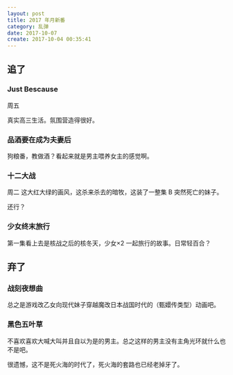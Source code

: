 ```yaml
---
layout: post
title: 2017 年月新番
category: 乱弹
date: 2017-10-07
create: 2017-10-04 00:35:41
---
```


## 追了

### Just Bescause
周五

真实高三生活。氛围营造得很好。

### 品酒要在成为夫妻后
狗粮番，教做酒？看起来就是男主喂养女主的感觉啊。

### 十二大战
周二
这大红大绿的画风，这杀来杀去的暗牧，这装了一整集 B 突然死亡的妹子。

还行？

### 少女终末旅行
第一集看上去是核战之后的核冬天，少女×2 一起旅行的故事。日常轻百合？

## 弃了

### 战刻夜想曲
总之是游戏改乙女向现代妹子穿越魔改日本战国时代的（甄嬛传类型）动画吧。

### 黑色五叶草
不喜欢喜欢大喊大叫并且自以为是的男主。总之这样的男主没有主角光环就什么也不是吧。

很遗憾，这不是死火海的时代了，死火海的套路也已经老掉牙了。
